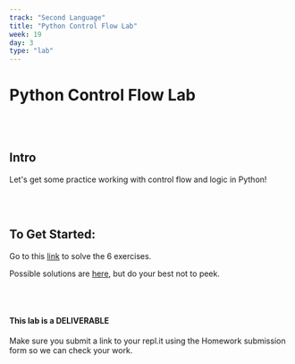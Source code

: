 ```yaml
---
track: "Second Language"
title: "Python Control Flow Lab"
week: 19
day: 3
type: "lab"
---
```


# Python Control Flow Lab

<br>
<br>

## Intro

Let's get some practice working with control flow and logic in Python!

<br>
<br>


## To Get Started:

Go to this [link](https://repl.it/@DanielJS/Python-Control-Flow-Lab) to solve the 6 exercises.

Possible solutions are [here](https://repl.it/@DanielJS/Python-Control-Flow-Lab-Solutions), but do your best not to peek.


<br>
<br>


#### This lab is a DELIVERABLE

Make sure you submit a link to your repl.it using the Homework submission form so we can check your work.